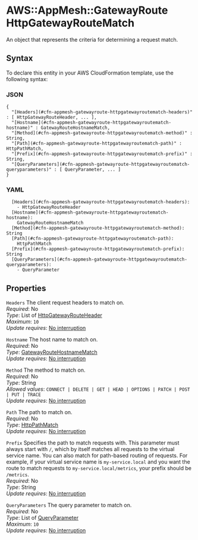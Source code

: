 # AWS::AppMesh::GatewayRoute HttpGatewayRouteMatch<a name="aws-properties-appmesh-gatewayroute-httpgatewayroutematch"></a>

An object that represents the criteria for determining a request match\.

## Syntax<a name="aws-properties-appmesh-gatewayroute-httpgatewayroutematch-syntax"></a>

To declare this entity in your AWS CloudFormation template, use the following syntax:

### JSON<a name="aws-properties-appmesh-gatewayroute-httpgatewayroutematch-syntax.json"></a>

```
{
  "[Headers](#cfn-appmesh-gatewayroute-httpgatewayroutematch-headers)" : [ HttpGatewayRouteHeader, ... ],
  "[Hostname](#cfn-appmesh-gatewayroute-httpgatewayroutematch-hostname)" : GatewayRouteHostnameMatch,
  "[Method](#cfn-appmesh-gatewayroute-httpgatewayroutematch-method)" : String,
  "[Path](#cfn-appmesh-gatewayroute-httpgatewayroutematch-path)" : HttpPathMatch,
  "[Prefix](#cfn-appmesh-gatewayroute-httpgatewayroutematch-prefix)" : String,
  "[QueryParameters](#cfn-appmesh-gatewayroute-httpgatewayroutematch-queryparameters)" : [ QueryParameter, ... ]
}
```

### YAML<a name="aws-properties-appmesh-gatewayroute-httpgatewayroutematch-syntax.yaml"></a>

```
  [Headers](#cfn-appmesh-gatewayroute-httpgatewayroutematch-headers): 
    - HttpGatewayRouteHeader
  [Hostname](#cfn-appmesh-gatewayroute-httpgatewayroutematch-hostname): 
    GatewayRouteHostnameMatch
  [Method](#cfn-appmesh-gatewayroute-httpgatewayroutematch-method): String
  [Path](#cfn-appmesh-gatewayroute-httpgatewayroutematch-path): 
    HttpPathMatch
  [Prefix](#cfn-appmesh-gatewayroute-httpgatewayroutematch-prefix): String
  [QueryParameters](#cfn-appmesh-gatewayroute-httpgatewayroutematch-queryparameters): 
    - QueryParameter
```

## Properties<a name="aws-properties-appmesh-gatewayroute-httpgatewayroutematch-properties"></a>

`Headers`  <a name="cfn-appmesh-gatewayroute-httpgatewayroutematch-headers"></a>
The client request headers to match on\.  
*Required*: No  
*Type*: List of [HttpGatewayRouteHeader](aws-properties-appmesh-gatewayroute-httpgatewayrouteheader.md)  
*Maximum*: `10`  
*Update requires*: [No interruption](https://docs.aws.amazon.com/AWSCloudFormation/latest/UserGuide/using-cfn-updating-stacks-update-behaviors.html#update-no-interrupt)

`Hostname`  <a name="cfn-appmesh-gatewayroute-httpgatewayroutematch-hostname"></a>
The host name to match on\.  
*Required*: No  
*Type*: [GatewayRouteHostnameMatch](aws-properties-appmesh-gatewayroute-gatewayroutehostnamematch.md)  
*Update requires*: [No interruption](https://docs.aws.amazon.com/AWSCloudFormation/latest/UserGuide/using-cfn-updating-stacks-update-behaviors.html#update-no-interrupt)

`Method`  <a name="cfn-appmesh-gatewayroute-httpgatewayroutematch-method"></a>
The method to match on\.  
*Required*: No  
*Type*: String  
*Allowed values*: `CONNECT | DELETE | GET | HEAD | OPTIONS | PATCH | POST | PUT | TRACE`  
*Update requires*: [No interruption](https://docs.aws.amazon.com/AWSCloudFormation/latest/UserGuide/using-cfn-updating-stacks-update-behaviors.html#update-no-interrupt)

`Path`  <a name="cfn-appmesh-gatewayroute-httpgatewayroutematch-path"></a>
The path to match on\.  
*Required*: No  
*Type*: [HttpPathMatch](aws-properties-appmesh-gatewayroute-httppathmatch.md)  
*Update requires*: [No interruption](https://docs.aws.amazon.com/AWSCloudFormation/latest/UserGuide/using-cfn-updating-stacks-update-behaviors.html#update-no-interrupt)

`Prefix`  <a name="cfn-appmesh-gatewayroute-httpgatewayroutematch-prefix"></a>
Specifies the path to match requests with\. This parameter must always start with `/`, which by itself matches all requests to the virtual service name\. You can also match for path\-based routing of requests\. For example, if your virtual service name is `my-service.local` and you want the route to match requests to `my-service.local/metrics`, your prefix should be `/metrics`\.  
*Required*: No  
*Type*: String  
*Update requires*: [No interruption](https://docs.aws.amazon.com/AWSCloudFormation/latest/UserGuide/using-cfn-updating-stacks-update-behaviors.html#update-no-interrupt)

`QueryParameters`  <a name="cfn-appmesh-gatewayroute-httpgatewayroutematch-queryparameters"></a>
The query parameter to match on\.  
*Required*: No  
*Type*: List of [QueryParameter](aws-properties-appmesh-gatewayroute-queryparameter.md)  
*Maximum*: `10`  
*Update requires*: [No interruption](https://docs.aws.amazon.com/AWSCloudFormation/latest/UserGuide/using-cfn-updating-stacks-update-behaviors.html#update-no-interrupt)